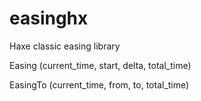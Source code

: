 easinghx
========

Haxe classic easing library

Easing  (current_time, start, delta, total_time)

EasingTo  (current_time, from, to, total_time)


